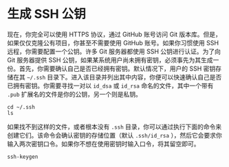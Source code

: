 # 生成 SSH 公钥

现在，你完全可以使用 HTTPS 协议，通过 GitHub 账号访问 Git 版本库。但是，如果仅仅克隆公有项目，你甚至不需要使用 GitHub 账号。如果你习惯使用 SSH 远程，你需要配置一个公钥。许多 Git 服务器都使用 SSH 公钥进行认证。为了向 Git 服务器提供 SSH 公钥，如果某系统用户尚未拥有密钥，必须事先为其生成一份。首先，你需要确认自己是否已经拥有密钥。默认情况下，用户的 SSH 密钥存储在其 `~/.ssh` 目录下。进入该目录并列出其中内容，你便可以快速确认自己是否已拥有密钥。你需要寻找一对以 `id_dsa` 或 `id_rsa` 命名的文件，其中一个带有 `.pub` 扩展名的文件是你的公钥，另一个则是私钥。

```shell
cd ~/.ssh
ls
```

如果找不到这样的文件，或者根本没有 `.ssh` 目录，你可以通过执行下面的命令来创建它们。该命令会确认密钥的存储位置（默认 `.ssh/id_rsa` ），然后它会要求你输入两次密钥口令。如果你不想在使用密钥时输入口令，将其留空即可。

```shell
ssh-keygen
```
